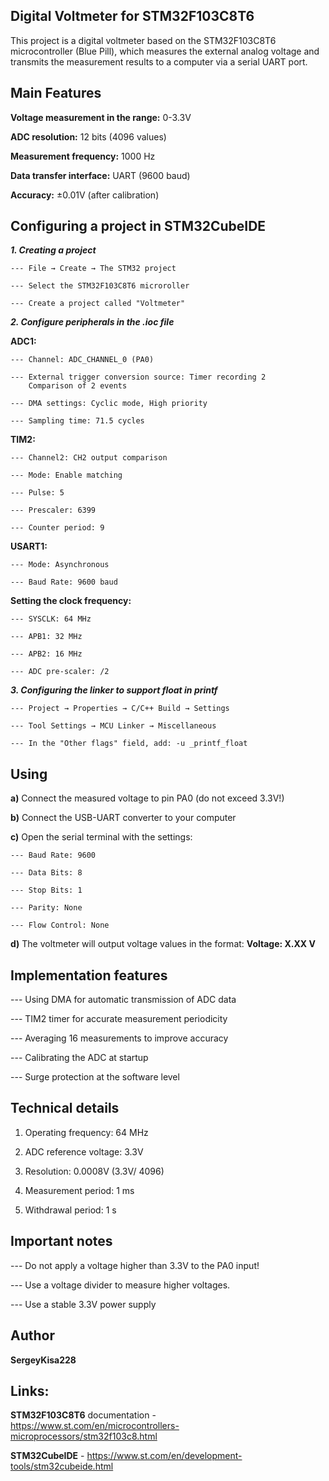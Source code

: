 ## Digital Voltmeter for STM32F103C8T6

This project is a digital voltmeter based on the STM32F103C8T6 microcontroller (Blue Pill), 
which measures the external analog voltage and transmits the measurement results to a computer via a serial UART port.

## Main Features

**Voltage measurement in the range:** 0-3.3V

**ADC resolution:** 12 bits (4096 values)

**Measurement frequency:** 1000 Hz

**Data transfer interface:** UART (9600 baud)

**Accuracy:** ±0.01V (after calibration)

## Configuring a project in STM32CubeIDE

***1. Creating a project***

    --- File → Create → The STM32 project

    --- Select the STM32F103C8T6 microroller

    --- Create a project called "Voltmeter"

***2. Configure peripherals in the .ioc file***

**ADC1:**

    --- Channel: ADC_CHANNEL_0 (PA0)

    --- External trigger conversion source: Timer recording 2 
        Comparison of 2 events

    --- DMA settings: Cyclic mode, High priority

    --- Sampling time: 71.5 cycles

**TIM2:**

    --- Channel2: CH2 output comparison

    --- Mode: Enable matching

    --- Pulse: 5 

    --- Prescaler: 6399

    --- Counter period: 9

**USART1:**

    --- Mode: Asynchronous

    --- Baud Rate: 9600 baud

**Setting the clock frequency:**

    --- SYSCLK: 64 MHz

    --- APB1: 32 MHz

    --- APB2: 16 MHz

    --- ADC pre-scaler: /2

***3. Configuring the linker to support float in printf***

    --- Project → Properties → C/C++ Build → Settings

    --- Tool Settings → MCU Linker → Miscellaneous

    --- In the "Other flags" field, add: -u _printf_float

## Using
**a)** Connect the measured voltage to pin PA0 (do not exceed 3.3V!)

**b)** Connect the USB-UART converter to your computer

**c)** Open the serial terminal with the settings:

    --- Baud Rate: 9600

    --- Data Bits: 8

    --- Stop Bits: 1

    --- Parity: None

    --- Flow Control: None

**d)** The voltmeter will output voltage values in the format: **Voltage: X.XX V**

## Implementation features

--- Using DMA for automatic transmission of ADC data

--- TIM2 timer for accurate measurement periodicity

--- Averaging 16 measurements to improve accuracy

--- Calibrating the ADC at startup

--- Surge protection at the software level

## Technical details
1. Operating frequency: 64 MHz

2. ADC reference voltage: 3.3V

3. Resolution: 0.0008V (3.3V/ 4096)

4. Measurement period: 1 ms

5. Withdrawal period: 1 s

## Important notes
--- Do not apply a voltage higher than 3.3V to the PA0 input!

--- Use a voltage divider to measure higher voltages.

--- Use a stable 3.3V power supply

## Author

**SergeyKisa228**

## Links:

**STM32F103C8T6** documentation - https://www.st.com/en/microcontrollers-microprocessors/stm32f103c8.html

**STM32CubeIDE** - https://www.st.com/en/development-tools/stm32cubeide.html
